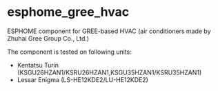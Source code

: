 # esphome_gree_hvac
ESPHOME component for GREE-based HVAC (air conditioners made by Zhuhai Gree Group Co., Ltd.)

The component is tested on following units:
- Kentatsu Turin (KSGU26HZAN1/KSRU26HZAN1,KSGU35HZAN1/KSRU35HZAN1)
- Lessar Enigma (LS-HE12KDE2/LU-HE12KDE2)